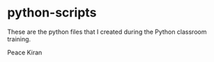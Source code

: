 # python-scripts

These are the python files that I created during the Python classroom training.

Peace
Kiran
